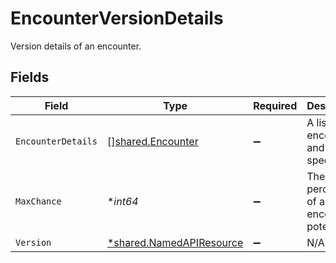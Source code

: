 # EncounterVersionDetails

Version details of an encounter.


## Fields

| Field                                                               | Type                                                                | Required                                                            | Description                                                         |
| ------------------------------------------------------------------- | ------------------------------------------------------------------- | ------------------------------------------------------------------- | ------------------------------------------------------------------- |
| `EncounterDetails`                                                  | [][shared.Encounter](../../models/shared/encounter.md)              | :heavy_minus_sign:                                                  | A list of encounters and their specifics.                           |
| `MaxChance`                                                         | **int64*                                                            | :heavy_minus_sign:                                                  | The total percentage of all encounter potential.                    |
| `Version`                                                           | [*shared.NamedAPIResource](../../models/shared/namedapiresource.md) | :heavy_minus_sign:                                                  | N/A                                                                 |